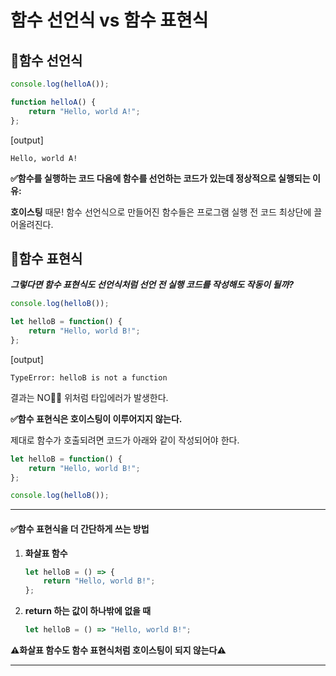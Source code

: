 # 함수 선언식 vs 함수 표현식

## 🔎함수 선언식

```javascript
console.log(helloA());

function helloA() {
    return "Hello, world A!";
};
```

[output]

```mark
Hello, world A!
```

**✅함수를 실행하는 코드 다음에 함수를 선언하는 코드가 있는데 정상적으로 실행되는 이유:**

**호이스팅** 때문! 함수 선언식으로 만들어진 함수들은 프로그램 실행 전 코드 최상단에 끌어올려진다. 



## 🔎함수 표현식

***그렇다면 함수 표현식도 선언식처럼 선언 전 실행 코드를 작성해도 작동이 될까?***

```javascript
console.log(helloB());

let helloB = function() {
    return "Hello, world B!";
};
```

[output]

```MARK
TypeError: helloB is not a function
```

결과는 NO🙅‍♀️ 위처럼 타입에러가 발생한다.

**✅함수 표현식은 호이스팅이 이루어지지 않는다.**

제대로 함수가 호출되려면 코드가 아래와 같이 작성되어야 한다.

```javascript
let helloB = function() {
    return "Hello, world B!";
};

console.log(helloB());
```

---



#### ✅함수 표현식을 더 간단하게 쓰는 방법

1. **화살표 함수**

   ```javascript
   let helloB = () => {
       return "Hello, world B!";
   };
   ```

   

2. **return 하는 값이 하나밖에 없을 때**

   ```javascript
   let helloB = () => "Hello, world B!";
   ```

**⚠️화살표 함수도 함수 표현식처럼 호이스팅이 되지 않는다⚠️**

---

